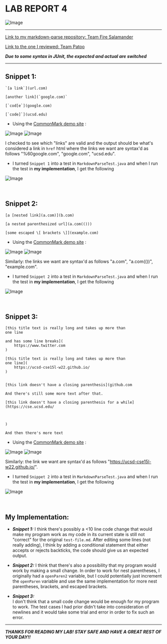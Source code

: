 # **LAB REPORT 4**

![Image](pic4.jpg) 

---

[Link to my markdown-parse repository: Team Fire Salamander](https://github.com/lhvuong11/markdown-parse)

[Link to the one I reviewed: Team Patoo](https://github.com/IncogOwl/markdown-parse)

***Due to some syntax in JUnit, the expected and actual are switched***

---
## Snippet 1: 

```
`[a link`](url.com)

[another link](`google.com)`

[`cod[e`](google.com)

[`code]`](ucsd.edu)
```

- Using the [CommonMark demo site](https://spec.commonmark.org/dingus/) :

![Image](s1.jpg)
![Image](html1.jpg)

I checked to see which "links" are valid and the output should be what's considered a link in `href` html where the links we want are syntax'd as follows
"%60google.com", "google.com", "ucsd.edu".

- I turned `Snippet 1` into a test in `MarkdownParseTest.java` and when I run the test in **my implementation**, I get the following 

![Image](snip1.jpg)

&nbsp;

## Snippet 2:

```
[a [nested link](a.com)](b.com)

[a nested parenthesized url](a.com(()))

[some escaped \[ brackets \]](example.com)
```
- Using the [CommonMark demo site](https://spec.commonmark.org/dingus/) :

![Image](s2.jpg)
![Image](html2.jpg)

Similarly: the links we want are syntax'd as follows
"a.com", "a.com(())", "example.com".

- I turned `Snippet 2` into a test in `MarkdownParseTest.java` and when I run the test in **my implementation**, I get the following 

![Image](snip2.jpg)


&nbsp;

## Snippet 3:

```
[this title text is really long and takes up more than 
one line

and has some line breaks](
    https://www.twitter.com
)

[this title text is really long and takes up more than 
one line](
    https://ucsd-cse15l-w22.github.io/
)


[this link doesn't have a closing parenthesis](github.com

And there's still some more text after that.

[this link doesn't have a closing parenthesis for a while](https://cse.ucsd.edu/



)

And then there's more text
```

- Using the [CommonMark demo site](https://spec.commonmark.org/dingus/) :

![Image](s3.jpg)
![Image](html3.jpg)

Similarly: the link we want are syntax'd as follows "https://ucsd-cse15l-w22.github.io/".

- I turned `Snippet 2` into a test in `MarkdownParseTest.java` and when I run the test in **my implementation**, I get the following 

![Image](snip3.jpg)

&nbsp;

## My Implementation:

- ***Snippet 1:*** 
I think there's possibly a <10 line code change that would make my program work as my code in its current state is still not "correct" for the original `test-file.md`. After editing some lines (not really adding), I think by adding a conditional statement that either accepts or rejects backticks, the code should give us an expected output.

- ***Snippet 2:*** 
I think that there's also a possibility that my program would work by making a small change. In order to work for nest parentheses, I originally had a `openParen2` variable, but I could potentially just increment the `openParen` variable and use the same implementation for more nest parentheses, brackets, and escaped brackets.

- ***Snippet 3:***  
I don't think that a small code change would be enough for my program to work. The test cases I had prior didn't take into consideration of newlines and it would take some trial and error in order to fix such an error.

---

***THANKS FOR READING MY LAB! STAY SAFE AND HAVE A GREAT REST OF YOUR DAY!!***



